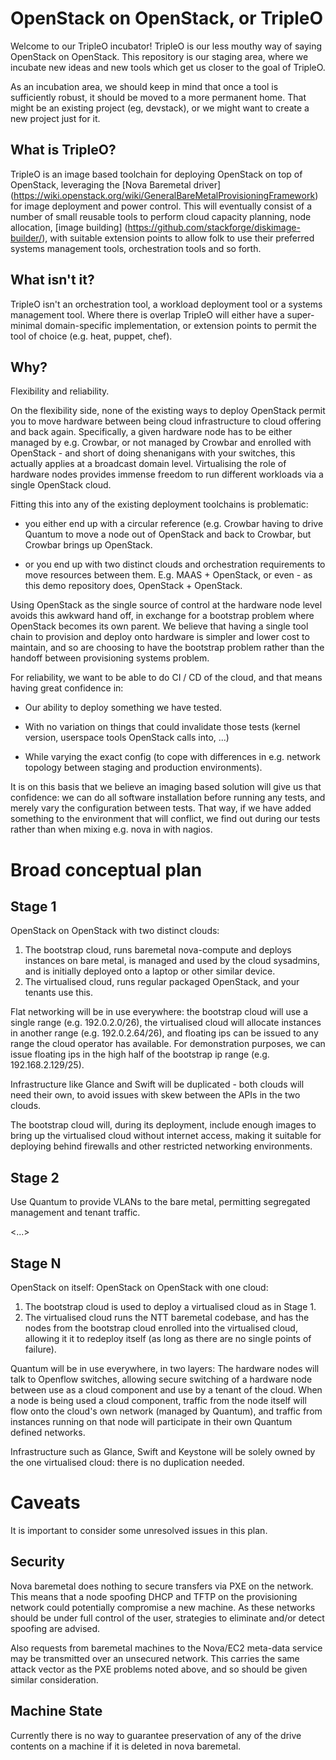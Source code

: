 OpenStack on OpenStack, or TripleO
===================================

Welcome to our TripleO incubator! TripleO is our less mouthy way of saying
OpenStack on OpenStack. This repository is our staging area, where we incubate
new ideas and new tools which get us closer to the goal of TripleO.

As an incubation area, we should keep in mind that once a tool is sufficiently
robust, it should be moved to a more permanent home. That might be an existing
project (eg, devstack), or we might want to create a new project just for it.

What is TripleO?
-----------

TripleO is an image based toolchain for deploying OpenStack on top of
OpenStack, leveraging the [Nova Baremetal driver]
(https://wiki.openstack.org/wiki/GeneralBareMetalProvisioningFramework) for
image deployment and power control. This will eventually consist of a number of
small reusable tools to perform cloud capacity planning, node allocation,
[image building] (https://github.com/stackforge/diskimage-builder/), with
suitable extension points to allow folk to use their preferred systems
management tools, orchestration tools and so forth.

What isn't it?
--------------

TripleO isn't an orchestration tool, a workload deployment tool or a systems
management tool. Where there is overlap TripleO will either have a
super-minimal domain-specific implementation, or extension points to permit the
tool of choice (e.g. heat, puppet, chef).

Why?
----

Flexibility and reliability.

On the flexibility side, none of the existing ways to deploy OpenStack permit
you to move hardware between being cloud infrastructure to cloud offering and
back again.  Specifically, a given hardware node has to be either managed by
e.g. Crowbar, or not managed by Crowbar and enrolled with OpenStack - and short
of doing shenanigans with your switches, this actually applies at a broadcast
domain level. Virtualising the role of hardware nodes provides immense freedom
to run different workloads via a single OpenStack cloud.

Fitting this into any of the existing deployment toolchains is problematic:

- you either end up with a circular reference (e.g. Crowbar having to drive
  Quantum to move a node out of OpenStack and back to Crowbar, but Crowbar
  brings up OpenStack.

- or you end up with two distinct clouds and orchestration requirements to
  move resources between them. E.g. MAAS + OpenStack, or even - as this
  demo repository does, OpenStack + OpenStack.

Using OpenStack as the single source of control at the hardware node level
avoids this awkward hand off, in exchange for a bootstrap problem where
OpenStack becomes its own parent. We believe that having a single tool
chain to provision and deploy onto hardware is simpler and lower cost to
maintain, and so are choosing to have the bootstrap problem rather than
the handoff between provisioning systems problem.

For reliability, we want to be able to do CI / CD of the cloud, and that means
having great confidence in:

- Our ability to deploy something we have tested.

- With no variation on things that could invalidate those tests (kernel
  version, userspace tools OpenStack calls into, ...)

- While varying the exact config (to cope with differences in e.g. network
  topology between staging and production environments).

It is on this basis that we believe an imaging based solution will give us
that confidence: we can do all software installation before running any
tests, and merely vary the configuration between tests. That way, if we have
added something to the environment that will conflict, we find out during our
tests rather than when mixing e.g. nova in with nagios.

Broad conceptual plan
=====================

Stage 1
-------

OpenStack on OpenStack with two distinct clouds:

1. The bootstrap cloud, runs baremetal nova-compute and deploys instances on
   bare metal, is managed and used by the cloud sysadmins, and is initially
   deployed onto a laptop or other similar device.
1. The virtualised cloud, runs regular packaged OpenStack, and your tenants
   use this.

Flat networking will be in use everywhere: the bootstrap cloud will use a single
range (e.g. 192.0.2.0/26), the virtualised cloud will allocate instances in
another range (e.g. 192.0.2.64/26), and floating ips can be issued to any range
the cloud operator has available. For demonstration purposes, we can issue
floating ips in the high half of the bootstrap ip range (e.g. 192.168.2.129/25).

Infrastructure like Glance and Swift will be duplicated - both clouds will need
their own, to avoid issues with skew between the APIs in the two clouds.

The bootstrap cloud will, during its deployment, include enough images to bring
up the virtualised cloud without internet access, making it suitable for
deploying behind firewalls and other restricted networking environments.

Stage 2
-------

Use Quantum to provide VLANs to the bare metal, permitting segregated
management and tenant traffic.

<...>

Stage N
-------

OpenStack on itself: OpenStack on OpenStack with one cloud:

1. The bootstrap cloud is used to deploy a virtualised cloud as in Stage 1.
1. The virtualised cloud runs the NTT baremetal codebase, and has the nodes
   from the bootstrap cloud enrolled into the virtualised cloud, allowing it
   it to redeploy itself (as long as there are no single points of failure).

Quantum will be in use everywhere, in two layers: The hardware nodes will
talk to Openflow switches, allowing secure switching of a hardware node between
use as a cloud component and use by a tenant of the cloud. When a node is
being used a cloud component, traffic from the node itself will flow onto the
cloud's own network (managed by Quantum), and traffic from instances running
on that node will participate in their own Quantum defined networks.

Infrastructure such as Glance, Swift and Keystone will be solely owned by the
one virtualised cloud: there is no duplication needed.

Caveats
=======

It is important to consider some unresolved issues in this plan.

Security
--------

Nova baremetal does nothing to secure transfers via PXE on the
network. This means that a node spoofing DHCP and TFTP on the provisioning
network could potentially compromise a new machine. As these networks
should be under full control of the user, strategies to eliminate and/or
detect spoofing are advised.

Also requests from baremetal machines to the Nova/EC2 meta-data service
may be transmitted over an unsecured network. This carries the same
attack vector as the PXE problems noted above, and so should be given
similar consideration.

Machine State
-------------

Currently there is no way to guarantee preservation of any of the drive
contents on a machine if it is deleted in nova baremetal.
